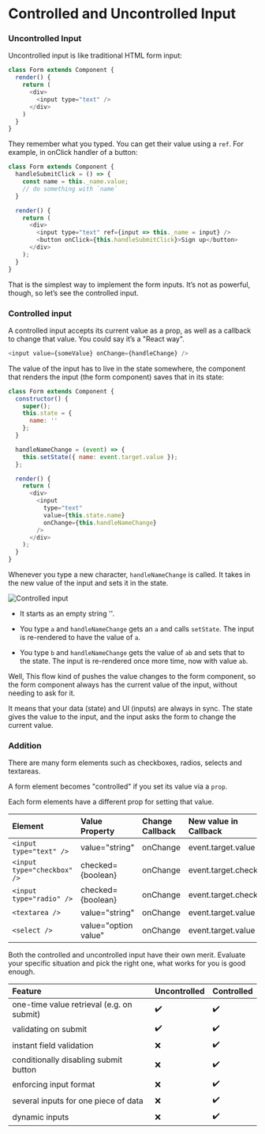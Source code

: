 # Controlled and Uncontrolled Input

### Uncontrolled Input

Uncontrolled input is like traditional HTML form input:

```js
class Form extends Component {
  render() {
    return (
      <div>
        <input type="text" />
      </div>
    )
  }
}
```

They remember what you typed. You can get their value using a `ref`. For example, in onClick handler of a button:

```js
class Form extends Component {
  handleSubmitClick = () => {
    const name = this._name.value;
    // do something with `name`
  }

  render() {
    return (
      <div>
        <input type="text" ref={input => this._name = input} />
        <button onClick={this.handleSubmitClick}>Sign up</button>
      </div>
    );
  }
}
```

That is the simplest way to implement the form inputs. It’s not as powerful, though, so let’s see the controlled input.

### Controlled input

A controlled input accepts its current value as a prop, as well as a callback to change that value. You could say it’s a "React way".

```js
<input value={someValue} onChange={handleChange} />
```

The value of the input has to live in the state somewhere, the component that renders the input (the form component) saves that in its state:

```js
class Form extends Component {
  constructor() {
    super();
    this.state = {
      name: ''
    };
  }

  handleNameChange = (event) => {
    this.setState({ name: event.target.value });
  };

  render() {
    return (
      <div>
        <input
          type="text"
          value={this.state.name}
          onChange={this.handleNameChange}
        />
      </div>
    );
  }
}
```

Whenever you type a new character, `handleNameChange` is called. It takes in the new value of the input and sets it in the state.

![Controlled input](https://github.com/codefacebook/react-patterns/blob/master/static/images/controlled-input-flow.png "Controlled input")

- It starts as an empty string ''.

- You type `a` and `handleNameChange` gets an `a` and calls `setState`. The input is re-rendered to have the value of `a`.

- You type `b` and `handleNameChange` gets the value of `ab` and sets that to the state. The input is re-rendered once more time, now with value `ab`.

Well, This flow kind of pushes the value changes to the form component, so the form component always has the current value of the input, without needing to ask for it.

It means that your data (state) and UI (inputs) are always in sync. The state gives the value to the input, and the input asks the form to change the current value.

### Addition

There are many form elements such as checkboxes, radios, selects and textareas.

A form element becomes "controlled" if you set its value via a `prop`.

Each form elements have a different prop for setting that value.

| Element                     | Value Property       | Change Callback | New value in Callback  |
| :-------------------------- | :------------------- | :-------------- | :--------------------- |
| `<input type="text" />`     | value="string"       | onChange        | event.target.value     |
| `<input type="checkbox" />` | checked={boolean}    | onChange        | event.target.checked   |
| `<input type="radio" />`    | checked={boolean}    | onChange        | event.target.checked   |
| `<textarea />`              | value="string"       | onChange        | event.target.value     |
| `<select />`                | value="option value" | onChange        | event.target.value     |

Both the controlled and uncontrolled input have their own merit. Evaluate your specific situation and pick the right one, what works for you is good enough.

| Feature                                   | Uncontrolled       | Controlled         |
| :---------------------------------------- | :----------------- | :----------------- |
| one-time value retrieval (e.g. on submit) | :heavy_check_mark: | :heavy_check_mark: |
| validating on submit                      | :heavy_check_mark: | :heavy_check_mark: |
| instant field validation                  | :x:                | :heavy_check_mark: |
| conditionally disabling submit button     | :x:                | :heavy_check_mark: |
| enforcing input format                    | :x:                | :heavy_check_mark: |
| several inputs for one piece of data      | :x:                | :heavy_check_mark: |
| dynamic inputs                            | :x:                | :heavy_check_mark: |
